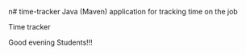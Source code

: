 n# time-tracker
Java (Maven) application for tracking time on the job

Time tracker

Good evening Students!!!
